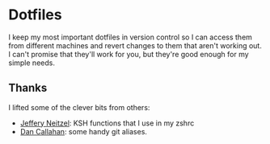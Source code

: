 # Dotfiles #

I keep my most important dotfiles in version control so I can access them
from different machines and revert changes to them that aren't working out. I
can't promise that they'll work for you, but they're good enough for my
simple needs.

## Thanks ##

I lifted some of the clever bits from others:

   * [Jeffery Neitzel][1]: KSH functions that I use in my zshrc
   * [Dan Callahan][2]: some handy git aliases.

[1]: https://github.com/JNeitzel
[2]: https://github.com/callahad
